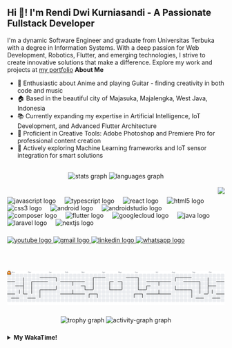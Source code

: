 <h2 align="left">Hi 👋! I'm Rendi Dwi Kurniasandi - A Passionate Fullstack Developer</h2>

I'm a dynamic Software Engineer and graduate from Universitas Terbuka with a degree in Information Systems. With a deep passion for Web Development, Robotics, Flutter, and emerging technologies, I strive to create innovative solutions that make a difference. Explore my work and projects at [my portfolio](https://sniren210.github.io/)
**About Me**

- 🎯 Enthusiastic about Anime and playing Guitar - finding creativity in both code and music
- 🏠 Based in the beautiful city of Majasuka, Majalengka, West Java, Indonesia
- 📚 Currently expanding my expertise in Artificial Intelligence, IoT Development, and Advanced Flutter Architecture
- 🎨 Proficient in Creative Tools: Adobe Photoshop and Premiere Pro for professional content creation
- 🤖 Actively exploring Machine Learning frameworks and IoT sensor integration for smart solutions

<br clear="both">

<div align="center">
  <img src="https://github-readme-stats.vercel.app/api?username=sniren210&hide_title=false&hide_rank=false&show_icons=true&include_all_commits=true&count_private=true&disable_animations=false&theme=dracula&locale=en&hide_border=false" height="150" alt="stats graph"  />
  <img src="https://github-readme-stats.vercel.app/api/top-langs?username=sniren210&locale=en&hide_title=false&layout=compact&card_width=320&langs_count=5&theme=dracula&hide_border=false" height="150" alt="languages graph"  />
</div>
<br clear="both">

<img align="right" height="150" src="https://media4.giphy.com/media/v1.Y2lkPTc5MGI3NjExMThmN3RsamYxYnVta3ZxODQzMDd5ZzAxOWNnY2c3cG40NGF5ZnI2MyZlcD12MV9pbnRlcm5hbF9naWZfYnlfaWQmY3Q9Zw/qgQUggAC3Pfv687qPC/giphy.gif"  />

###

<div align="left">
  <img src="https://cdn.jsdelivr.net/gh/devicons/devicon/icons/javascript/javascript-original.svg" height="30" alt="javascript logo"  />
  <img width="12" />
  <img src="https://cdn.jsdelivr.net/gh/devicons/devicon/icons/typescript/typescript-original.svg" height="30" alt="typescript logo"  />
  <img width="12" />
  <img src="https://cdn.jsdelivr.net/gh/devicons/devicon/icons/react/react-original.svg" height="30" alt="react logo"  />
  <img width="12" />
  <img src="https://cdn.jsdelivr.net/gh/devicons/devicon/icons/html5/html5-original.svg" height="30" alt="html5 logo"  />
  <img width="12" />
  <img src="https://cdn.jsdelivr.net/gh/devicons/devicon/icons/css3/css3-original.svg" height="30" alt="css3 logo"  />
  <img width="12" />
  <img src="https://cdn.jsdelivr.net/gh/devicons/devicon/icons/android/android-original.svg" height="30" alt="android logo"  />
  <img width="12" />
  <img src="https://cdn.jsdelivr.net/gh/devicons/devicon/icons/androidstudio/androidstudio-original.svg" height="30" alt="androidstudio logo"  />
  <img width="12" />
  <img src="https://cdn.jsdelivr.net/gh/devicons/devicon/icons/composer/composer-original.svg" height="30" alt="composer logo"  />
  <img width="12" />
  <img src="https://cdn.jsdelivr.net/gh/devicons/devicon/icons/flutter/flutter-original.svg" height="30" alt="flutter logo"  />
  <img width="12" />
  <img src="https://cdn.jsdelivr.net/gh/devicons/devicon/icons/googlecloud/googlecloud-original.svg" height="30" alt="googlecloud logo"  />
  <img width="12" />
  <img src="https://cdn.jsdelivr.net/gh/devicons/devicon/icons/java/java-original.svg" height="30" alt="java logo"  />
  <img width="12" />
  <img src="https://cdn.jsdelivr.net/gh/devicons/devicon/icons/laravel/laravel-original.svg" height="30" alt="laravel logo"  />
  <img width="12" />
  <img src="https://cdn.jsdelivr.net/gh/devicons/devicon/icons/nextjs/nextjs-original.svg" height="30" alt="nextjs logo"  />
</div>

###

<div align="left">
  <a href="https://www.youtube.com/@snirenren4221" target="_blank">
    <img src="https://img.shields.io/static/v1?message=Youtube&logo=youtube&label=&color=FF0000&logoColor=white&labelColor=&style=for-the-badge" height="35" alt="youtube logo"  />
  </a>
  <a href="mailto:sniren2002@gmail.com" target="_blank">
    <img src="https://img.shields.io/static/v1?message=Gmail&logo=gmail&label=&color=D14836&logoColor=white&labelColor=&style=for-the-badge" height="35" alt="gmail logo"  />
  </a>
  <a href="https://www.linkedin.com/in/rendi-dwi-kurniasandi-9442571b6/" target="_blank">
    <img src="https://img.shields.io/static/v1?message=LinkedIn&logo=linkedin&label=&color=0077B5&logoColor=white&labelColor=&style=for-the-badge" height="35" alt="linkedin logo"  />
  </a>
  <a href="https://wa.me/6285215137048" target="_blank">
    <img src="https://img.shields.io/static/v1?message=Whatsapp&logo=whatsapp&label=&color=25D366&logoColor=white&labelColor=&style=for-the-badge" height="35" alt="whatsapp logo"  />
  </a>
</div>

###

<br clear="both">

###

<picture>
  <source media="(prefers-color-scheme: dark)" srcset="https://raw.githubusercontent.com/sniren210/sniren210/output/pacman-contribution-graph-dark.svg">
  <source media="(prefers-color-scheme: light)" srcset="https://raw.githubusercontent.com/sniren210/sniren210/output/pacman-contribution-graph.svg">
  <img alt="pacman contribution graph" src="https://raw.githubusercontent.com/sniren210/sniren210/output/pacman-contribution-graph.svg">
</picture>

###

<div align="center">
  <img src="https://github-profile-trophy.vercel.app?username=sniren210&theme=dracula&column=-1&row=1&margin-w=8&margin-h=8&no-bg=false&no-frame=false&order=4" height="150" alt="trophy graph"  />
  <img src="https://github-readme-activity-graph.vercel.app/graph?username=sniren210&radius=16&theme=react&area=true&order=5" height="300" alt="activity-graph graph"  />
</div>

###

<details>
  <summary><b>My WakaTime!</b></summary>
  <br>
  
 <!--START_SECTION:waka-->
![Code Time](http://img.shields.io/badge/Code%20Time-325%20hrs%2019%20mins-blue)

![Lines of code](https://img.shields.io/badge/From%20Hello%20World%20I%27ve%20Written-27.0%20million%20lines%20of%20code-blue)

**I'm an Early 🐤** 

```text
🌞 Morning                780 commits         ███░░░░░░░░░░░░░░░░░░░░░░   10.82 % 
🌆 Daytime                3303 commits        ███████████░░░░░░░░░░░░░░   45.80 % 
🌃 Evening                2080 commits        ███████░░░░░░░░░░░░░░░░░░   28.84 % 
🌙 Night                  1049 commits        ████░░░░░░░░░░░░░░░░░░░░░   14.55 % 
```
📅 **I'm Most Productive on Thursday** 

```text
Monday                   1387 commits        █████░░░░░░░░░░░░░░░░░░░░   19.23 % 
Tuesday                  1251 commits        ████░░░░░░░░░░░░░░░░░░░░░   17.35 % 
Wednesday                1091 commits        ████░░░░░░░░░░░░░░░░░░░░░   15.13 % 
Thursday                 1472 commits        █████░░░░░░░░░░░░░░░░░░░░   20.41 % 
Friday                   1277 commits        ████░░░░░░░░░░░░░░░░░░░░░   17.71 % 
Saturday                 252 commits         █░░░░░░░░░░░░░░░░░░░░░░░░   03.49 % 
Sunday                   482 commits         ██░░░░░░░░░░░░░░░░░░░░░░░   06.68 % 
```


📊 **This Week I Spent My Time On** 

```text
🕑︎ Time Zone: Asia/Jakarta

💬 Programming Languages: 
TypeScript               11 hrs 6 mins       █████████████░░░░░░░░░░░░   52.17 % 
Dart                     4 hrs 50 mins       ██████░░░░░░░░░░░░░░░░░░░   22.76 % 
PHP                      1 hr 45 mins        ██░░░░░░░░░░░░░░░░░░░░░░░   08.30 % 
Other                    51 mins             █░░░░░░░░░░░░░░░░░░░░░░░░   04.06 % 
JSON                     50 mins             █░░░░░░░░░░░░░░░░░░░░░░░░   03.97 % 

🔥 Editors: 
VS Code                  21 hrs 16 mins      █████████████████████████   100.00 % 

💻 Operating System: 
Windows                  21 hrs 16 mins      █████████████████████████   100.00 % 
```

**I Mostly Code in Dart** 

```text
Dart                     34 repos            ███████░░░░░░░░░░░░░░░░░░   29.06 % 
TypeScript               18 repos            ████░░░░░░░░░░░░░░░░░░░░░   15.38 % 
HTML                     14 repos            ███░░░░░░░░░░░░░░░░░░░░░░   11.97 % 
PHP                      10 repos            ██░░░░░░░░░░░░░░░░░░░░░░░   08.55 % 
Kotlin                   1 repo              ░░░░░░░░░░░░░░░░░░░░░░░░░   00.85 % 
```




 Last Updated on 20/10/2025 22:21:13 UTC
<!--END_SECTION:waka-->
</details>
